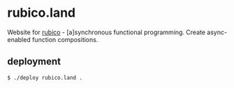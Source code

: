 # rubico.land
Website for [rubico](https://rubico.land/) - [a]synchronous functional programming. Create async-enabled function compositions.

## deployment
```sh
$ ./deploy rubico.land .
```
